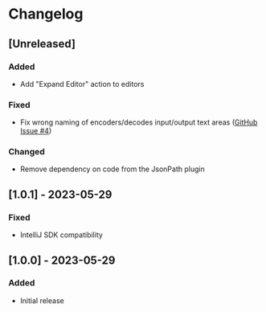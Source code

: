 # Changelog

## [Unreleased]
### Added

- Add "Expand Editor" action to editors

### Fixed

- Fix wrong naming of encoders/decodes input/output text areas ([GitHub Issue #4](https://github.com/marcelkliemannel/intellij-developer-tools-plugin/issues/4))

### Changed

- Remove dependency on code from the JsonPath plugin

## [1.0.1] - 2023-05-29

### Fixed
- IntelliJ SDK compatibility

## [1.0.0] - 2023-05-29

### Added
- Initial release
